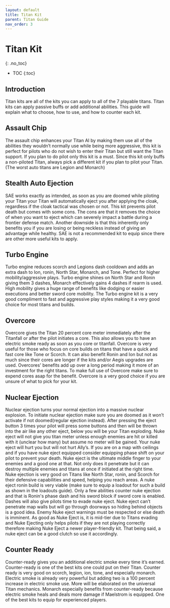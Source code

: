 ```yaml
---
layout: default
title: Titan Kit
parent: Titan Guide
nav_order: 3
---
```


# Titan Kit
{: .no_toc}

- TOC
{:toc}

## Introduction

Titan kits are all of the kits you can apply to all of the 7 playable titans. Titan kits can apply passive buffs or add additional abilities. This guide will explain what to choose, how to use, and how to counter each kit.

## Assault Chip

The assault chip enhances your Titan AI by making them use all of the abilities they wouldn’t normally use while being more aggressive, this kit is perfect for pilots who do not wish to enter their Titan but still want the Titan support. If you plan to do pilot only this kit is a must. Since this kit only buffs a non-piloted Titan, always pick a different kit if you plan to pilot your Titan. (The worst auto titans are Legion and Monarch)

## Stealth Auto Ejection

SAE works exactly as intended, as soon as you are doomed while piloting your Titan your Titan will automatically eject you after applying the cloak, regardless if the cloak tactical was chosen or not. This kit prevents pilot death but comes with some cons. The cons are that it removes the choice of when you want to eject which can severely impact a battle during a frontier defense match. Another downside is that this inherently only benefits you if you are losing or being reckless instead of giving an advantage while healthy. SAE is not a recommended kit to equip since there are other more useful kits to apply.

## Turbo Engine

Turbo engine reduces scorch and Legions dash cooldown and adds an extra dash to Ion, ronin, North Star, Monarch, and Tone. Perfect for higher mobility/aggressive plays. Turbo engine shines on North Star and Ronin giving them 3 dashes, Monarch effectively gains 4 dashes if rearm is used. High mobility gives a huge range of benefits like dodging or easier executions and better sword core mobility. The Turbo engine kit is a very good compliment to fast and aggressive play styles making it a very good choice for most titans and builds.

## Overcore

Overcore gives the Titan 20 percent core meter immediately after the Titanfall or after the pilot initiates a core. This also allows you to have an electric smoke ready as soon as you core or titanfall. Overcore is very useful for those who focus on core builds on titans that have a quick and fast core like Tone or Scorch. It can also benefit Ronin and Ion but not as much since their cores are longer if the kits and/or Aegis upgrades are used. Overcores' benefits add up over a long period making it more of an investment for the right titans. To make full use of Overcore make sure to expend cores asap for the benefit. Overcore is a very good choice if you are unsure of what to pick for your kit.

## Nuclear Ejection

Nuclear ejection turns your normal ejection into a massive nuclear explosion. To initiate nuclear ejection make sure you are doomed as it won’t activate if not doomed(regular ejection instead). After pressing the eject button 3 times your pilot will press some buttons and then will be thrown into the air like any other eject, below you will be your Titan exploding. Nuke eject will not give you titan meter unless enough enemies are hit or killed with it (unclear how many) but assume no meter will be gained. Your nuke eject will hurt you but will not hurt Ally’s. If you are on a map with ceilings and if you have nuke eject equipped consider equipping phase shift on your pilot to prevent your death. Nuke eject is the ultimate middle finger to your enemies and a good one at that. Not only does it penetrate but it can destroy multiple enemies and titans at once if initiated at the right time. Nuke ejection is very good on Titans like North Star, ronin, and Scorch for their defensive capabilities and speed, helping you reach areas. A nuke eject ronin build is very viable (make sure to equip a loadout for such a build as shown in the loadouts guide). Only a few abilities counter nuke ejection and that is Ronin's phase dash and his sword block if sword core is enabled. Dashes will also give pilots time to evade nuke eject. Nuke eject can’t penetrate map walls but will go through doorways so hiding behind objects is a good idea. Enemy Nuke eject warnings must be respected or else death is imminent. As good as Nuke Eject is, it is mid-tier due to Titans evading and Nuke Ejecting only helps pilots if they are not playing correctly therefore making Nuke Eject a newer player-friendly kit. That being said, a nuke eject can be a good clutch so use it accordingly.

## Counter Ready

Counter-ready gives you an additional electric smoke every time it’s earned. Counter-ready is one of the best kits one could put on their Titan. Counter ready is very good on scorch, legion, ion, tone, and especially monarch. Electric smoke is already very powerful but adding two is a 100 percent increase in electric smoke use. More will be elaborated on the universal Titan mechanics. Monarch especially benefits from counter-ready because electric smoke heals and deals more damage if Maelstrom is equipped. One of the best kits to equip for experienced players.
